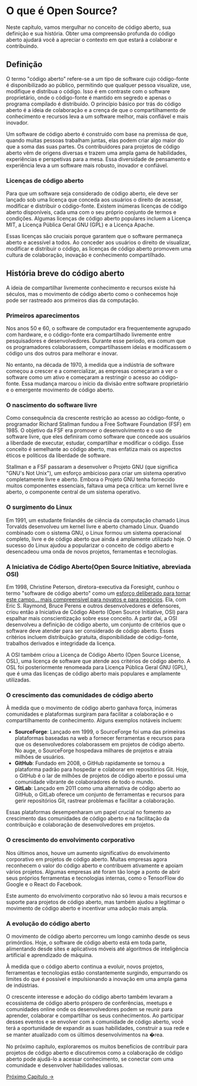 ﻿# O que é Open Source?

Neste capítulo, vamos mergulhar no conceito de código aberto, sua definição e sua história. Obter uma compreensão profunda do código aberto ajudará você a apreciar o contexto em que estará a colaborar e contribuindo.

## Definição

O termo "código aberto" refere-se a um tipo de software cujo código-fonte é disponibilizado ao público, permitindo que qualquer pessoa visualize, use, modifique e distribua o código. Isso é em contraste com o software proprietário, onde o código-fonte é mantido em segredo e apenas o programa compilado é distribuído. O princípio básico por trás do código aberto é a ideia de colaboração e a crença de que o compartilhamento de conhecimento e recursos leva a um software melhor, mais confiável e mais inovador.

Um software de código aberto é construído com base na premissa de que, quando muitas pessoas trabalham juntas, elas podem criar algo maior do que a soma das suas partes. Os contribuidores para projetos de código aberto vêm de origens diversas e trazem uma ampla gama de habilidades, experiências e perspetivas para a mesa. Essa diversidade de pensamento e experiência leva a um software mais robusto, inovador e confiável.

### Licenças de código aberto

Para que um software seja considerado de código aberto, ele deve ser lançado sob uma licença que conceda aos usuários o direito de acessar, modificar e distribuir o código-fonte. Existem inúmeras licenças de código aberto disponíveis, cada uma com o seu próprio conjunto de termos e condições. Algumas licenças de código aberto populares incluem a Licença MIT, a Licença Pública Geral GNU (GPL) e a Licença Apache.

Essas licenças são cruciais porque garantem que o software permaneça aberto e acessível a todos. Ao conceder aos usuários o direito de visualizar, modificar e distribuir o código, as licenças de código aberto promovem uma cultura de colaboração, inovação e conhecimento compartilhado.

## História breve do código aberto

A ideia de compartilhar livremente conhecimento e recursos existe há séculos, mas o movimento de código aberto como o conhecemos hoje pode ser rastreado aos primeiros dias da computação.

### Primeiros aparecimentos

Nos anos 50 e 60, o software de computador era frequentemente agrupado com hardware, e o código-fonte era compartilhado livremente entre pesquisadores e desenvolvedores. Durante esse período, era comum que os programadores colaborassem, compartilhassem ideias e modificassem o código uns dos outros para melhorar e inovar.

No entanto, na década de 1970, à medida que a indústria de software começou a crescer e a comercializar, as empresas começaram a ver o software como um ativo e começaram a restringir o acesso ao código-fonte. Essa mudança marcou o início da divisão entre software proprietário e o emergente movimento de código aberto.

### O nascimento do software livre

Como consequência da crescente restrição ao acesso ao código-fonte, o programador Richard Stallman fundou a Free Software Foundation (FSF) em 1985. O objetivo da FSF era promover o desenvolvimento e o uso de software livre, que eles definiram como software que concede aos usuários a liberdade de executar, estudar, compartilhar e modificar o código. Esse conceito é semelhante ao código aberto, mas enfatiza mais os aspectos éticos e políticos da liberdade de software.

Stallman e a FSF passaram a desenvolver o Projeto GNU (que significa "GNU's Not Unix"), um esforço ambicioso para criar um sistema operativo completamente livre e aberto. Embora o Projeto GNU tenha fornecido muitos componentes essenciais, faltava uma peça crítica: um kernel livre e aberto, o componente central de um sistema operativo.

### O surgimento do Linux

Em 1991, um estudante finlandês de ciência da computação chamado Linus Torvalds desenvolveu um kernel livre e aberto chamado Linux. Quando combinado com o sistema GNU, o Linux formou um sistema operacional completo, livre e de código aberto que ainda é amplamente utilizado hoje. O sucesso do Linux ajudou a popularizar o conceito de código aberto e desencadeou uma onda de novos projetos, ferramentas e tecnologias.

### A Iniciativa de Código Aberto(Open Source Initiative, abreviada OSI)

Em 1998, Christine Peterson, diretora-executiva da Foresight, cunhou o termo "software de código aberto" como um [esforço deliberado para tornar este campo... mais compreensível para novatos e para negócios](https://opensource.com/article/18/2/coining-term-open-source-software). Ela, com Eric S. Raymond, Bruce Perens e outros desenvolvedores e defensores, criou então a Iniciativa de Código Aberto (Open Source Initiative, OSI) para espalhar mais conscientização sobre esse conceito. A partir daí, a OSI desenvolveu a definição de código aberto, um conjunto de critérios que o software deve atender para ser considerado de código aberto. Esses critérios incluem distribuição gratuita, disponibilidade de código-fonte, trabalhos derivados e integridade da licença.

A OSI também criou a Licença de Código Aberto (Open Source License, OSL), uma licença de software que atende aos critérios de código aberto. A OSL foi posteriormente renomeada para Licença Pública Geral GNU (GPL), que é uma das licenças de código aberto mais populares e amplamente utilizadas.

### O crescimento das comunidades de código aberto

À medida que o movimento de código aberto ganhava força, inúmeras comunidades e plataformas surgiram para facilitar a colaboração e o compartilhamento de conhecimento. Alguns exemplos notáveis incluem:

- **SourceForge**: Lançado em 1999, o SourceForge foi uma das primeiras plataformas baseadas na web a fornecer ferramentas e recursos para que os desenvolvedores colaborassem em projetos de código aberto. No auge, o SourceForge hospedava milhares de projetos e atraía milhões de usuários.
- **GitHub**: Fundado em 2008, o GitHub rapidamente se tornou a plataforma padrão para hospedar e colaborar em repositórios Git. Hoje, o GitHub é o lar de milhões de projetos de código aberto e possui uma comunidade vibrante de colaboradores de todo o mundo.
- **GitLab**: Lançado em 2011 como uma alternativa de código aberto ao GitHub, o GitLab oferece um conjunto de ferramentas e recursos para gerir repositórios Git, rastrear problemas e facilitar a colaboração.

Essas plataformas desempenharam um papel crucial no fomento ao crescimento das comunidades de código aberto e na facilitação da contribuição e colaboração de desenvolvedores em projetos.

### O crescimento do envolvimento corporativo

Nos últimos anos, houve um aumento significativo do envolvimento corporativo em projetos de código aberto. Muitas empresas agora reconhecem o valor do código aberto e contribuem ativamente e apoiam vários projetos. Algumas empresas até foram tão longe a ponto de abrir seus próprios ferramentas e tecnologias internas, como o TensorFlow do Google e o React do Facebook.

Este aumento do envolvimento corporativo não só levou a mais recursos e suporte para projetos de código aberto, mas também ajudou a legitimar o movimento de código aberto e incentivar uma adoção mais ampla.

### A evolução do código aberto

O movimento de código aberto percorreu um longo caminho desde os seus primórdios. Hoje, o software de código aberto está em toda parte, alimentando desde sites e aplicativos móveis até algoritmos de inteligência artificial e aprendizado de máquina.

À medida que o código aberto continua a evoluir, novos projetos, ferramentas e tecnologias estão constantemente surgindo, empurrando os limites do que é possível e impulsionando a inovação em uma ampla gama de indústrias.

O crescente interesse e adoção do código aberto também levaram a ecossistema de código aberto próspero de conferências, meetups e comunidades online onde os desenvolvedores podem se reunir para aprender, colaborar e compartilhar os seus conhecimentos. Ao participar desses eventos e se envolver com a comunidade de código aberto, você terá a oportunidade de expandir as suas habilidades, construir a sua rede e se manter atualizado com os últimos desenvolvimentos na �rea.

No próximo capítulo, exploraremos os muitos benefícios de contribuir para projetos de código aberto e discutiremos como a colaboração de código aberto pode ajudá-lo a acessar conhecimento, se conectar com uma comunidade e desenvolver habilidades valiosas.

[Próximo Capítulo ->](/translations/pt-br/03-por-que-open-source.md)